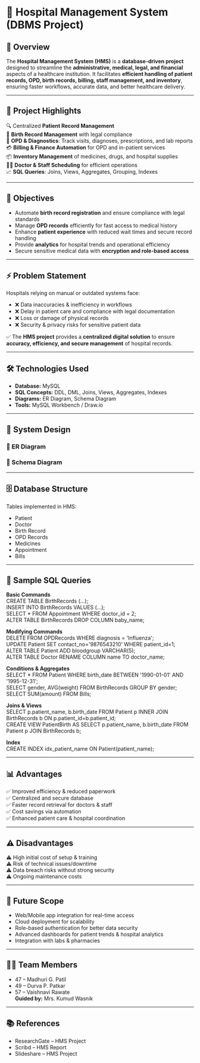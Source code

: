 # 🏥 Hospital Management System (DBMS Project)

## 📖 Overview
The **Hospital Management System (HMS)** is a **database-driven project** designed to streamline the **administrative, medical, legal, and financial** aspects of a healthcare institution. It facilitates **efficient handling of patient records, OPD, birth records, billing, staff management, and inventory**, ensuring faster workflows, accurate data, and better healthcare delivery.  

---

## 🚀 Project Highlights
🔍 Centralized **Patient Record Management**  
👶 **Birth Record Management** with legal compliance  
💊 **OPD & Diagnostics**: Track visits, diagnoses, prescriptions, and lab reports  
💳 **Billing & Finance Automation** for OPD and in-patient services  
📦 **Inventory Management** of medicines, drugs, and hospital supplies  
👨‍⚕️ **Doctor & Staff Scheduling** for efficient operations  
📈 **SQL Queries**: Joins, Views, Aggregates, Grouping, Indexes  

---

## 🎯 Objectives
- Automate **birth record registration** and ensure compliance with legal standards  
- Manage **OPD records** efficiently for fast access to medical history  
- Enhance **patient experience** with reduced wait times and secure record handling  
- Provide **analytics** for hospital trends and operational efficiency  
- Secure sensitive medical data with **encryption and role-based access**  

---

## ⚡ Problem Statement
Hospitals relying on manual or outdated systems face:  
- ❌ Data inaccuracies & inefficiency in workflows  
- ❌ Delay in patient care and compliance with legal documentation  
- ❌ Loss or damage of physical records  
- ❌ Security & privacy risks for sensitive patient data  

✅ The **HMS project** provides a **centralized digital solution** to ensure **accuracy, efficiency, and secure management** of hospital records.  

---

## 🛠️ Technologies Used
- **Database:** MySQL  
- **SQL Concepts:** DDL, DML, Joins, Views, Aggregates, Indexes  
- **Diagrams:** ER Diagram, Schema Diagram  
- **Tools:** MySQL Workbench / Draw.io  

---

## 🧩 System Design
### 🔹 ER Diagram  
### 🔹 Schema Diagram  

---

## 🗄️ Database Structure
Tables implemented in HMS:  
- Patient  
- Doctor  
- Birth Record  
- OPD Records  
- Medicines  
- Appointment  
- Bills  

---

## 🧠 Sample SQL Queries  
**Basic Commands**  
CREATE TABLE BirthRecords (...);  
INSERT INTO BirthRecords VALUES (...);  
SELECT * FROM Appointment WHERE doctor_id = 2;  
ALTER TABLE BirthRecords DROP COLUMN baby_name;  

**Modifying Commands**  
DELETE FROM OPDRecords WHERE diagnosis = 'Influenza';  
UPDATE Patient SET contact_no='9876543210' WHERE patient_id=1;  
ALTER TABLE Patient ADD bloodgroup VARCHAR(5);  
ALTER TABLE Doctor RENAME COLUMN name TO doctor_name;  

**Conditions & Aggregates**  
SELECT * FROM Patient WHERE birth_date BETWEEN '1990-01-01' AND '1995-12-31';  
SELECT gender, AVG(weight) FROM BirthRecords GROUP BY gender;  
SELECT SUM(amount) FROM Bills;  

**Joins & Views**  
SELECT p.patient_name, b.birth_date FROM Patient p INNER JOIN BirthRecords b ON p.patient_id=b.patient_id;  
CREATE VIEW PatientBirth AS SELECT p.patient_name, b.birth_date FROM Patient p JOIN BirthRecords b;  

**Index**  
CREATE INDEX idx_patient_name ON Patient(patient_name);  

---

## 📊 Advantages
✅ Improved efficiency & reduced paperwork  
✅ Centralized and secure database  
✅ Faster record retrieval for doctors & staff  
✅ Cost savings via automation  
✅ Enhanced patient care & hospital coordination  

---

## ⚠️ Disadvantages
⚠️ High initial cost of setup & training  
⚠️ Risk of technical issues/downtime  
⚠️ Data breach risks without strong security  
⚠️ Ongoing maintenance costs  

---

## 🔮 Future Scope
- Web/Mobile app integration for real-time access  
- Cloud deployment for scalability  
- Role-based authentication for better data security  
- Advanced dashboards for patient trends & hospital analytics  
- Integration with labs & pharmacies  

---

## 👩‍💻 Team Members
- 47 – Madhuri G. Patil  
- 49 – Durva P. Patkar  
- 57 – Vaishnavi Rawate  
**Guided by:** Mrs. Kumud Wasnik  

---

## 📚 References
- ResearchGate – HMS Project  
- Scribd – HMS Report  
- Slideshare – HMS Project  
